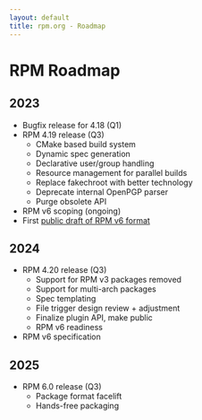 ```yaml
---
layout: default
title: rpm.org - Roadmap
---
```


# RPM Roadmap

## 2023
* Bugfix release for 4.18 (Q1)
* RPM 4.19 release (Q3)
  * CMake based build system
  * Dynamic spec generation
  * Declarative user/group handling
  * Resource management for parallel builds
  * Replace fakechroot with better technology
  * Deprecate internal OpenPGP parser
  * Purge obsolete API
* RPM v6 scoping (ongoing)
* First [public draft of RPM v6 format](https://github.com/rpm-software-management/rpm/discussions/2374)

## 2024
* RPM 4.20 release (Q3)
  * Support for RPM v3 packages removed
  * Support for multi-arch packages
  * Spec templating
  * File trigger design review + adjustment
  * Finalize plugin API, make public
  * RPM v6 readiness
* RPM v6 specification

## 2025
* RPM 6.0 release (Q3)
  * Package format facelift
  * Hands-free packaging

